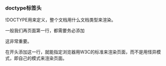 ### doctype标签头
!DOCTYPE用来定义，整个文档用什么文档类型来渲染。

一般我们再页面第一行，都需要务必添加<!DOCTYPE html>

这非常重要。

在开头添加这一行，就能指定浏览器用W3C的标准来渲染页面，而不是用怪异模式，即自己的模式来渲染页面。